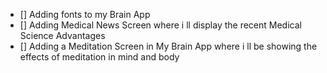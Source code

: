 - [] Adding fonts to my Brain App
- [] Adding Medical News Screen where i ll display the recent Medical Science Advantages
- [] Adding a Meditation Screen in My Brain App where i ll be showing the effects of meditation in mind and body
